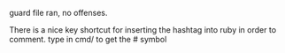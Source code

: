 guard file ran, no offenses.

There is a nice key shortcut for inserting the hashtag into ruby 
in order to comment. type in cmd/ to get the # symbol
